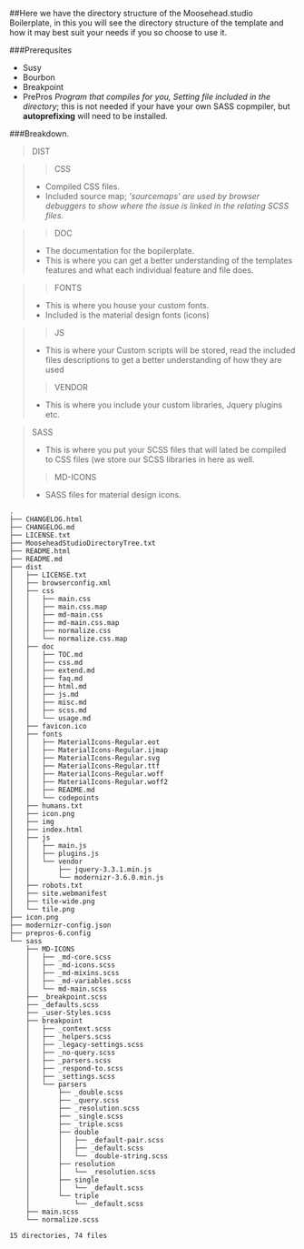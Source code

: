 ##Here we have the directory structure of the Moosehead.studio Boilerplate, in this you will see the directory structure of the template and how it may best suit your needs if you so choose to use it.

###Prerequsites
 * Susy
 * Bourbon
 * Breakpoint
 * PrePros <i>Program that compiles for you, Setting file included in the directory</i>; this is not needed if your have your own SASS copmpiler, but <strong>autoprefixing</strong> will need to be installed.

###Breakdown.
  > DIST
  
  >> CSS
  > * Compiled CSS files.
  > * Included source map; <i>'sourcemaps' are used by browser debuggers to show where the issue is linked in the relating SCSS files.</i>
    
  >> DOC
  > * The documentation for the bopilerplate.
  > * This is where you can get a better understanding of the templates features and what each individual feature and file does.
  
  >> FONTS
  > * This is where you house your custom fonts.
  > * Included is the material design fonts (icons)
  
  >> JS
  > * This is where your Custom scripts will be stored, read the included files descriptions to get a better understanding of how they are used
  >> VENDOR
  > * This is where you include your custom libraries, Jquery plugins etc.
  
> SASS
  > * This is where you put your SCSS files that will lated be compiled to CSS files (we store our SCSS libraries in here as well.
  >> MD-ICONS
  > * SASS files for material design icons.

```
.
├── CHANGELOG.html
├── CHANGELOG.md
├── LICENSE.txt
├── MooseheadStudioDirectoryTree.txt
├── README.html
├── README.md
├── dist
│   ├── LICENSE.txt
│   ├── browserconfig.xml
│   ├── css
│   │   ├── main.css
│   │   ├── main.css.map
│   │   ├── md-main.css
│   │   ├── md-main.css.map
│   │   ├── normalize.css
│   │   └── normalize.css.map
│   ├── doc
│   │   ├── TOC.md
│   │   ├── css.md
│   │   ├── extend.md
│   │   ├── faq.md
│   │   ├── html.md
│   │   ├── js.md
│   │   ├── misc.md
│   │   ├── scss.md
│   │   └── usage.md
│   ├── favicon.ico
│   ├── fonts
│   │   ├── MaterialIcons-Regular.eot
│   │   ├── MaterialIcons-Regular.ijmap
│   │   ├── MaterialIcons-Regular.svg
│   │   ├── MaterialIcons-Regular.ttf
│   │   ├── MaterialIcons-Regular.woff
│   │   ├── MaterialIcons-Regular.woff2
│   │   ├── README.md
│   │   └── codepoints
│   ├── humans.txt
│   ├── icon.png
│   ├── img
│   ├── index.html
│   ├── js
│   │   ├── main.js
│   │   ├── plugins.js
│   │   └── vendor
│   │       ├── jquery-3.3.1.min.js
│   │       └── modernizr-3.6.0.min.js
│   ├── robots.txt
│   ├── site.webmanifest
│   ├── tile-wide.png
│   └── tile.png
├── icon.png
├── modernizr-config.json
├── prepros-6.config
└── sass
    ├── MD-ICONS
    │   ├── _md-core.scss
    │   ├── _md-icons.scss
    │   ├── _md-mixins.scss
    │   ├── _md-variables.scss
    │   └── md-main.scss
    ├── _breakpoint.scss
    ├── _defaults.scss
    ├── _user-Styles.scss
    ├── breakpoint
    │   ├── _context.scss
    │   ├── _helpers.scss
    │   ├── _legacy-settings.scss
    │   ├── _no-query.scss
    │   ├── _parsers.scss
    │   ├── _respond-to.scss
    │   ├── _settings.scss
    │   └── parsers
    │       ├── _double.scss
    │       ├── _query.scss
    │       ├── _resolution.scss
    │       ├── _single.scss
    │       ├── _triple.scss
    │       ├── double
    │       │   ├── _default-pair.scss
    │       │   ├── _default.scss
    │       │   └── _double-string.scss
    │       ├── resolution
    │       │   └── _resolution.scss
    │       ├── single
    │       │   └── _default.scss
    │       └── triple
    │           └── _default.scss
    ├── main.scss
    └── normalize.scss

15 directories, 74 files

```